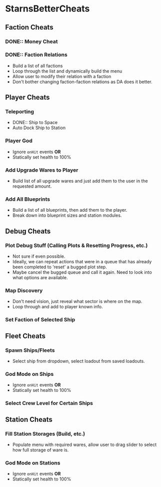 # StarnsBetterCheats
## Faction Cheats

### DONE:: Money Cheat

### DONE:: Faction Relations
- Build a list of all factions
- Loop through the list and dynamically build the menu
- Allow user to modify their relation with a faction
- Don't bother changing faction-faction relations as DA does it better.

## Player Cheats

###  Teleporting
- DONE:: Ship to Space
-  Auto Dock Ship to Station

###  Player God
- Ignore `onHit` events
  **OR**
- Statically set health to 100%

###  Add Upgrade Wares to Player
- Build list of all upgrade wares and just add them to the user in the requested amount.

###  Add All Blueprints
- Build a list of all blueprints, then add them to the player.
- Break down into blueprint sizes and station modules.

## Debug Cheats

###  Plot Debug Stuff (Calling Plots & Resetting Progress, etc.)
- Not sure if even possible.
- Ideally, we can repeat actions that were in a queue that has already been completed to 'reset' a bugged plot step.
- Maybe cancel the bugged queue and call it again. Need to look into what options are available.

###  Map Discovery
- Don't need vision, just reveal what sector is where on the map.
- Loop through and add to player known info.

###  Set Faction of Selected Ship

## Fleet Cheats

###  Spawn Ships/Fleets
- Select ship from dropdown, select loadout from saved loadouts.

###  God Mode on Ships
- Ignore `onHit` events
  **OR**
- Statically set health to 100%

###  Select Crew Level for Certain Ships

## Station Cheats

###  Fill Station Storages (Build, etc.)
- Populate menu with required wares, allow user to drag slider to select how full storage of ware is.

###  God Mode on Stations
- Ignore `onHit` events
  **OR**
- Statically set health to 100%
